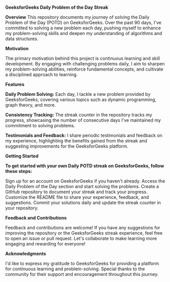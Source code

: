 **GeeksforGeeks Daily Problem of the Day Streak**

**Overview**
This repository documents my journey of solving the Daily Problem of the Day (POTD) on GeeksforGeeks. Over the past 90 days, I've committed to solving a new problem each day, pushing myself to enhance my problem-solving skills and deepen my understanding of algorithms and data structures.

**Motivation**

The primary motivation behind this project is continuous learning and skill development. By engaging with challenging problems daily, I aim to sharpen my problem-solving abilities, reinforce fundamental concepts, and cultivate a disciplined approach to learning.

**Features**

**Daily Problem Solving:** Each day, I tackle a new problem provided by GeeksforGeeks, covering various topics such as dynamic programming, graph theory, and more.

**Consistency Tracking:** The streak counter in the repository tracks my progress, showcasing the number of consecutive days I've maintained my commitment to solving problems.

**Testimonials and Feedback:** I share periodic testimonials and feedback on my experience, highlighting the benefits gained from the streak and suggesting improvements for the GeeksforGeeks platform.

**Getting Started**

**To get started with your own Daily POTD streak on GeeksforGeeks, follow these steps:**

Sign up for an account on GeeksforGeeks if you haven't already.
Access the Daily Problem of the Day section and start solving the problems.
Create a GitHub repository to document your streak and track your progress.
Customize the README file to share your experience, feedback, and suggestions.
Commit your solutions daily and update the streak counter in your repository.

**Feedback and Contributions**

Feedback and contributions are welcome! If you have any suggestions for improving the repository or the GeeksforGeeks streak experience, feel free to open an issue or pull request. Let's collaborate to make learning more engaging and rewarding for everyone!

**Acknowledgments**

I'd like to express my gratitude to GeeksforGeeks for providing a platform for continuous learning and problem-solving. Special thanks to the community for their support and encouragement throughout this journey.
